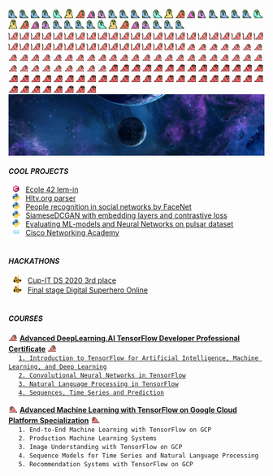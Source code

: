 <img src="https://github.com/artemk1337/artemk1337/blob/master/custom_emoji/wave1parrot.gif"
alt="parrot" title="parrot"
width="18" height="18"/>
<img src="https://github.com/artemk1337/artemk1337/blob/master/custom_emoji/wave2parrot.gif"
alt="parrot" title="parrot"
width="18" height="18"/>
<img src="https://github.com/artemk1337/artemk1337/blob/master/custom_emoji/wave3parrot.gif"
alt="parrot" title="parrot"
width="18" height="18"/>
<img src="https://github.com/artemk1337/artemk1337/blob/master/custom_emoji/wave4parrot.gif"
alt="parrot" title="parrot"
width="18" height="18"/>
<img src="https://github.com/artemk1337/artemk1337/blob/master/custom_emoji/wave5parrot.gif"
alt="parrot" title="parrot"
width="18" height="18"/>
<img src="https://github.com/artemk1337/artemk1337/blob/master/custom_emoji/wave6parrot.gif"
alt="parrot" title="parrot"
width="18" height="18"/>
<img src="https://github.com/artemk1337/artemk1337/blob/master/custom_emoji/wave7parrot.gif"
alt="parrot" title="parrot"
width="18" height="18"/>
<img src="https://github.com/artemk1337/artemk1337/blob/master/custom_emoji/wave8parrot.gif"
alt="parrot" title="parrot"
width="18" height="18"/>
<img src="https://github.com/artemk1337/artemk1337/blob/master/custom_emoji/wave9parrot.gif"
alt="parrot" title="parrot"
width="18" height="18"/>
<img src="https://github.com/artemk1337/artemk1337/blob/master/custom_emoji/wave1parrot.gif"
alt="parrot" title="parrot"
width="18" height="18"/>
<img src="https://github.com/artemk1337/artemk1337/blob/master/custom_emoji/wave2parrot.gif"
alt="parrot" title="parrot"
width="18" height="18"/>
<img src="https://github.com/artemk1337/artemk1337/blob/master/custom_emoji/wave3parrot.gif"
alt="parrot" title="parrot"
width="18" height="18"/>
<img src="https://github.com/artemk1337/artemk1337/blob/master/custom_emoji/wave4parrot.gif"
alt="parrot" title="parrot"
width="18" height="18"/>
<img src="https://github.com/artemk1337/artemk1337/blob/master/custom_emoji/wave5parrot.gif"
alt="parrot" title="parrot"
width="18" height="18"/>
<img src="https://github.com/artemk1337/artemk1337/blob/master/custom_emoji/wave6parrot.gif"
alt="parrot" title="parrot"
width="18" height="18"/>
<img src="https://github.com/artemk1337/artemk1337/blob/master/custom_emoji/wave7parrot.gif"
alt="parrot" title="parrot"
width="18" height="18"/>
<img src="https://github.com/artemk1337/artemk1337/blob/master/custom_emoji/wave8parrot.gif"
alt="parrot" title="parrot"
width="18" height="18"/>
<img src="https://github.com/artemk1337/artemk1337/blob/master/custom_emoji/wave9parrot.gif"
alt="parrot" title="parrot"
width="18" height="18"/>
<img src="https://github.com/artemk1337/artemk1337/blob/master/custom_emoji/wave1parrot.gif"
alt="parrot" title="parrot"
width="18" height="18"/>
<img src="https://github.com/artemk1337/artemk1337/blob/master/custom_emoji/wave2parrot.gif"
alt="parrot" title="parrot"
width="18" height="18"/>
<img src="https://github.com/artemk1337/artemk1337/blob/master/custom_emoji/wave3parrot.gif"
alt="parrot" title="parrot"
width="18" height="18"/>
<img src="https://github.com/artemk1337/artemk1337/blob/master/custom_emoji/wave4parrot.gif"
alt="parrot" title="parrot"
width="18" height="18"/>
<img src="https://github.com/artemk1337/artemk1337/blob/master/custom_emoji/wave5parrot.gif"
alt="parrot" title="parrot"
width="18" height="18"/>
<img src="https://github.com/artemk1337/artemk1337/blob/master/custom_emoji/wave6parrot.gif"
alt="parrot" title="parrot"
width="18" height="18"/>
<img src="https://github.com/artemk1337/artemk1337/blob/master/custom_emoji/wave7parrot.gif"
alt="parrot" title="parrot"
width="18" height="18"/>
<img src="https://github.com/artemk1337/artemk1337/blob/master/custom_emoji/wave8parrot.gif"
alt="parrot" title="parrot"
width="18" height="18"/>
<img src="https://github.com/artemk1337/artemk1337/blob/master/custom_emoji/wave9parrot.gif"
alt="parrot" title="parrot"
width="18" height="18"/>
<img src="https://github.com/artemk1337/artemk1337/blob/master/custom_emoji/wave1parrot.gif"
alt="parrot" title="parrot"
width="18" height="18"/>
<img src="https://github.com/artemk1337/artemk1337/blob/master/custom_emoji/wave2parrot.gif"
alt="parrot" title="parrot"
width="18" height="18"/>
<img src="https://github.com/artemk1337/artemk1337/blob/master/custom_emoji/wave3parrot.gif"
alt="parrot" title="parrot"
width="18" height="18"/>
<img src="https://github.com/artemk1337/artemk1337/blob/master/custom_emoji/wave4parrot.gif"
alt="parrot" title="parrot"
width="18" height="18"/>
<img src="https://github.com/artemk1337/artemk1337/blob/master/custom_emoji/wave5parrot.gif"
alt="parrot" title="parrot"
width="18" height="18"/>
<img src="https://github.com/artemk1337/artemk1337/blob/master/custom_emoji/wave6parrot.gif"
alt="parrot" title="parrot"
width="18" height="18"/>
<img src="https://github.com/artemk1337/artemk1337/blob/master/custom_emoji/wave7parrot.gif"
alt="parrot" title="parrot"
width="18" height="18"/>
<img src="https://github.com/artemk1337/artemk1337/blob/master/custom_emoji/wave8parrot.gif"
alt="parrot" title="parrot"
width="18" height="18"/>
<img src="https://github.com/artemk1337/artemk1337/blob/master/custom_emoji/wave9parrot.gif"
alt="parrot" title="parrot"
width="18" height="18"/>
<img src="https://github.com/artemk1337/artemk1337/blob/master/custom_emoji/wave1parrot.gif"
alt="parrot" title="parrot"
width="18" height="18"/>
<img src="https://github.com/artemk1337/artemk1337/blob/master/custom_emoji/wave2parrot.gif"
alt="parrot" title="parrot"
width="18" height="18"/>
<img src="https://github.com/artemk1337/artemk1337/blob/master/custom_emoji/wave3parrot.gif"
alt="parrot" title="parrot"
width="18" height="18"/>  
<img src="https://github.com/artemk1337/artemk1337/blob/master/custom_emoji/congaparrot.gif"
alt="parrot" title="parrot"
width="18" height="18"/>
<img src="https://github.com/artemk1337/artemk1337/blob/master/custom_emoji/congaparrot.gif"
alt="parrot" title="parrot"
width="18" height="18"/>
<img src="https://github.com/artemk1337/artemk1337/blob/master/custom_emoji/congaparrot.gif"
alt="parrot" title="parrot"
width="18" height="18"/>
<img src="https://github.com/artemk1337/artemk1337/blob/master/custom_emoji/congaparrot.gif"
alt="parrot" title="parrot"
width="18" height="18"/>
<img src="https://github.com/artemk1337/artemk1337/blob/master/custom_emoji/congaparrot.gif"
alt="parrot" title="parrot"
width="18" height="18"/>
<img src="https://github.com/artemk1337/artemk1337/blob/master/custom_emoji/congaparrot.gif"
alt="parrot" title="parrot"
width="18" height="18"/>
<img src="https://github.com/artemk1337/artemk1337/blob/master/custom_emoji/congaparrot.gif"
alt="parrot" title="parrot"
width="18" height="18"/>
<img src="https://github.com/artemk1337/artemk1337/blob/master/custom_emoji/congaparrot.gif"
alt="parrot" title="parrot"
width="18" height="18"/>
<img src="https://github.com/artemk1337/artemk1337/blob/master/custom_emoji/congaparrot.gif"
alt="parrot" title="parrot"
width="18" height="18"/>
<img src="https://github.com/artemk1337/artemk1337/blob/master/custom_emoji/congaparrot.gif"
alt="parrot" title="parrot"
width="18" height="18"/>
<img src="https://github.com/artemk1337/artemk1337/blob/master/custom_emoji/congaparrot.gif"
alt="parrot" title="parrot"
width="18" height="18"/>
<img src="https://github.com/artemk1337/artemk1337/blob/master/custom_emoji/congaparrot.gif"
alt="parrot" title="parrot"
width="18" height="18"/>
<img src="https://github.com/artemk1337/artemk1337/blob/master/custom_emoji/congaparrot.gif"
alt="parrot" title="parrot"
width="18" height="18"/>
<img src="https://github.com/artemk1337/artemk1337/blob/master/custom_emoji/congaparrot.gif"
alt="parrot" title="parrot"
width="18" height="18"/>
<img src="https://github.com/artemk1337/artemk1337/blob/master/custom_emoji/congaparrot.gif"
alt="parrot" title="parrot"
width="18" height="18"/>
<img src="https://github.com/artemk1337/artemk1337/blob/master/custom_emoji/congaparrot.gif"
alt="parrot" title="parrot"
width="18" height="18"/>
<img src="https://github.com/artemk1337/artemk1337/blob/master/custom_emoji/congaparrot.gif"
alt="parrot" title="parrot"
width="18" height="18"/>
<img src="https://github.com/artemk1337/artemk1337/blob/master/custom_emoji/congaparrot.gif"
alt="parrot" title="parrot"
width="18" height="18"/>
<img src="https://github.com/artemk1337/artemk1337/blob/master/custom_emoji/congaparrot.gif"
alt="parrot" title="parrot"
width="18" height="18"/>
<img src="https://github.com/artemk1337/artemk1337/blob/master/custom_emoji/congaparrot.gif"
alt="parrot" title="parrot"
width="18" height="18"/>
<img src="https://github.com/artemk1337/artemk1337/blob/master/custom_emoji/congaparrot.gif"
alt="parrot" title="parrot"
width="18" height="18"/>
<img src="https://github.com/artemk1337/artemk1337/blob/master/custom_emoji/congaparrot.gif"
alt="parrot" title="parrot"
width="18" height="18"/>
<img src="https://github.com/artemk1337/artemk1337/blob/master/custom_emoji/congaparrot.gif"
alt="parrot" title="parrot"
width="18" height="18"/>
<img src="https://github.com/artemk1337/artemk1337/blob/master/custom_emoji/congaparrot.gif"
alt="parrot" title="parrot"
width="18" height="18"/>
<img src="https://github.com/artemk1337/artemk1337/blob/master/custom_emoji/congaparrot.gif"
alt="parrot" title="parrot"
width="18" height="18"/>
<img src="https://github.com/artemk1337/artemk1337/blob/master/custom_emoji/congaparrot.gif"
alt="parrot" title="parrot"
width="18" height="18"/>
<img src="https://github.com/artemk1337/artemk1337/blob/master/custom_emoji/congaparrot.gif"
alt="parrot" title="parrot"
width="18" height="18"/>
<img src="https://github.com/artemk1337/artemk1337/blob/master/custom_emoji/congaparrot.gif"
alt="parrot" title="parrot"
width="18" height="18"/>
<img src="https://github.com/artemk1337/artemk1337/blob/master/custom_emoji/congaparrot.gif"
alt="parrot" title="parrot"
width="18" height="18"/>
<img src="https://github.com/artemk1337/artemk1337/blob/master/custom_emoji/congaparrot.gif"
alt="parrot" title="parrot"
width="18" height="18"/>
<img src="https://github.com/artemk1337/artemk1337/blob/master/custom_emoji/congaparrot.gif"
alt="parrot" title="parrot"
width="18" height="18"/>
<img src="https://github.com/artemk1337/artemk1337/blob/master/custom_emoji/congaparrot.gif"
alt="parrot" title="parrot"
width="18" height="18"/>
<img src="https://github.com/artemk1337/artemk1337/blob/master/custom_emoji/congaparrot.gif"
alt="parrot" title="parrot"
width="18" height="18"/>
<img src="https://github.com/artemk1337/artemk1337/blob/master/custom_emoji/congaparrot.gif"
alt="parrot" title="parrot"
width="18" height="18"/>
<img src="https://github.com/artemk1337/artemk1337/blob/master/custom_emoji/congaparrot.gif"
alt="parrot" title="parrot"
width="18" height="18"/>
<img src="https://github.com/artemk1337/artemk1337/blob/master/custom_emoji/congaparrot.gif"
alt="parrot" title="parrot"
width="18" height="18"/>
<img src="https://github.com/artemk1337/artemk1337/blob/master/custom_emoji/congaparrot.gif"
alt="parrot" title="parrot"
width="18" height="18"/>
<img src="https://github.com/artemk1337/artemk1337/blob/master/custom_emoji/congaparrot.gif"
alt="parrot" title="parrot"
width="18" height="18"/>
<img src="https://github.com/artemk1337/artemk1337/blob/master/custom_emoji/congaparrot.gif"
alt="parrot" title="parrot"
width="18" height="18"/>
<img src="https://github.com/artemk1337/artemk1337/blob/master/custom_emoji/60fps_parrot.gif"
alt="parrot" title="parrot"
width="18" height="18"/>
<img src="https://github.com/artemk1337/artemk1337/blob/master/custom_emoji/60fps_parrot.gif"
alt="parrot" title="parrot"
width="18" height="18"/>
<img src="https://github.com/artemk1337/artemk1337/blob/master/custom_emoji/60fps_parrot.gif"
alt="parrot" title="parrot"
width="18" height="18"/>
<img src="https://github.com/artemk1337/artemk1337/blob/master/custom_emoji/60fps_parrot.gif"
alt="parrot" title="parrot"
width="18" height="18"/>
<img src="https://github.com/artemk1337/artemk1337/blob/master/custom_emoji/60fps_parrot.gif"
alt="parrot" title="parrot"
width="18" height="18"/>
<img src="https://github.com/artemk1337/artemk1337/blob/master/custom_emoji/60fps_parrot.gif"
alt="parrot" title="parrot"
width="18" height="18"/>
<img src="https://github.com/artemk1337/artemk1337/blob/master/custom_emoji/60fps_parrot.gif"
alt="parrot" title="parrot"
width="18" height="18"/>
<img src="https://github.com/artemk1337/artemk1337/blob/master/custom_emoji/60fps_parrot.gif"
alt="parrot" title="parrot"
width="18" height="18"/>
<img src="https://github.com/artemk1337/artemk1337/blob/master/custom_emoji/60fps_parrot.gif"
alt="parrot" title="parrot"
width="18" height="18"/>
<img src="https://github.com/artemk1337/artemk1337/blob/master/custom_emoji/60fps_parrot.gif"
alt="parrot" title="parrot"
width="18" height="18"/>
<img src="https://github.com/artemk1337/artemk1337/blob/master/custom_emoji/60fps_parrot.gif"
alt="parrot" title="parrot"
width="18" height="18"/>
<img src="https://github.com/artemk1337/artemk1337/blob/master/custom_emoji/60fps_parrot.gif"
alt="parrot" title="parrot"
width="18" height="18"/>
<img src="https://github.com/artemk1337/artemk1337/blob/master/custom_emoji/60fps_parrot.gif"
alt="parrot" title="parrot"
width="18" height="18"/>
<img src="https://github.com/artemk1337/artemk1337/blob/master/custom_emoji/60fps_parrot.gif"
alt="parrot" title="parrot"
width="18" height="18"/>
<img src="https://github.com/artemk1337/artemk1337/blob/master/custom_emoji/60fps_parrot.gif"
alt="parrot" title="parrot"
width="18" height="18"/>
<img src="https://github.com/artemk1337/artemk1337/blob/master/custom_emoji/60fps_parrot.gif"
alt="parrot" title="parrot"
width="18" height="18"/>
<img src="https://github.com/artemk1337/artemk1337/blob/master/custom_emoji/60fps_parrot.gif"
alt="parrot" title="parrot"
width="18" height="18"/>
<img src="https://github.com/artemk1337/artemk1337/blob/master/custom_emoji/60fps_parrot.gif"
alt="parrot" title="parrot"
width="18" height="18"/>
<img src="https://github.com/artemk1337/artemk1337/blob/master/custom_emoji/60fps_parrot.gif"
alt="parrot" title="parrot"
width="18" height="18"/>
<img src="https://github.com/artemk1337/artemk1337/blob/master/custom_emoji/60fps_parrot.gif"
alt="parrot" title="parrot"
width="18" height="18"/>
<img src="https://github.com/artemk1337/artemk1337/blob/master/custom_emoji/60fps_parrot.gif"
alt="parrot" title="parrot"
width="18" height="18"/>
<img src="https://github.com/artemk1337/artemk1337/blob/master/custom_emoji/60fps_parrot.gif"
alt="parrot" title="parrot"
width="18" height="18"/>
<img src="https://github.com/artemk1337/artemk1337/blob/master/custom_emoji/60fps_parrot.gif"
alt="parrot" title="parrot"
width="18" height="18"/>
<img src="https://github.com/artemk1337/artemk1337/blob/master/custom_emoji/60fps_parrot.gif"
alt="parrot" title="parrot"
width="18" height="18"/>
<img src="https://github.com/artemk1337/artemk1337/blob/master/custom_emoji/60fps_parrot.gif"
alt="parrot" title="parrot"
width="18" height="18"/>
<img src="https://github.com/artemk1337/artemk1337/blob/master/custom_emoji/60fps_parrot.gif"
alt="parrot" title="parrot"
width="18" height="18"/>
<img src="https://github.com/artemk1337/artemk1337/blob/master/custom_emoji/60fps_parrot.gif"
alt="parrot" title="parrot"
width="18" height="18"/>
<img src="https://github.com/artemk1337/artemk1337/blob/master/custom_emoji/60fps_parrot.gif"
alt="parrot" title="parrot"
width="18" height="18"/>
<img src="https://github.com/artemk1337/artemk1337/blob/master/custom_emoji/60fps_parrot.gif"
alt="parrot" title="parrot"
width="18" height="18"/>
<img src="https://github.com/artemk1337/artemk1337/blob/master/custom_emoji/60fps_parrot.gif"
alt="parrot" title="parrot"
width="18" height="18"/>
<img src="https://github.com/artemk1337/artemk1337/blob/master/custom_emoji/60fps_parrot.gif"
alt="parrot" title="parrot"
width="18" height="18"/>
<img src="https://github.com/artemk1337/artemk1337/blob/master/custom_emoji/60fps_parrot.gif"
alt="parrot" title="parrot"
width="18" height="18"/>
<img src="https://github.com/artemk1337/artemk1337/blob/master/custom_emoji/60fps_parrot.gif"
alt="parrot" title="parrot"
width="18" height="18"/>
<img src="https://github.com/artemk1337/artemk1337/blob/master/custom_emoji/60fps_parrot.gif"
alt="parrot" title="parrot"
width="18" height="18"/>
<img src="https://github.com/artemk1337/artemk1337/blob/master/custom_emoji/60fps_parrot.gif"
alt="parrot" title="parrot"
width="18" height="18"/>
<img src="https://github.com/artemk1337/artemk1337/blob/master/custom_emoji/60fps_parrot.gif"
alt="parrot" title="parrot"
width="18" height="18"/>
<img src="https://github.com/artemk1337/artemk1337/blob/master/custom_emoji/60fps_parrot.gif"
alt="parrot" title="parrot"
width="18" height="18"/>
<img src="https://github.com/artemk1337/artemk1337/blob/master/custom_emoji/60fps_parrot.gif"
alt="parrot" title="parrot"
width="18" height="18"/>
<img src="https://github.com/artemk1337/artemk1337/blob/master/custom_emoji/60fps_parrot.gif"
alt="parrot" title="parrot"
width="18" height="18"/>
<img src="https://github.com/artemk1337/artemk1337/blob/master/custom_emoji/congapartyparrot.gif"
alt="parrot" title="parrot"
width="18" height="18"/>
<img src="https://github.com/artemk1337/artemk1337/blob/master/custom_emoji/congapartyparrot.gif"
alt="parrot" title="parrot"
width="18" height="18"/>
<img src="https://github.com/artemk1337/artemk1337/blob/master/custom_emoji/congapartyparrot.gif"
alt="parrot" title="parrot"
width="18" height="18"/>
<img src="https://github.com/artemk1337/artemk1337/blob/master/custom_emoji/congapartyparrot.gif"
alt="parrot" title="parrot"
width="18" height="18"/>
<img src="https://github.com/artemk1337/artemk1337/blob/master/custom_emoji/congapartyparrot.gif"
alt="parrot" title="parrot"
width="18" height="18"/>
<img src="https://github.com/artemk1337/artemk1337/blob/master/custom_emoji/congapartyparrot.gif"
alt="parrot" title="parrot"
width="18" height="18"/>
<img src="https://github.com/artemk1337/artemk1337/blob/master/custom_emoji/congapartyparrot.gif"
alt="parrot" title="parrot"
width="18" height="18"/>
<img src="https://github.com/artemk1337/artemk1337/blob/master/custom_emoji/congapartyparrot.gif"
alt="parrot" title="parrot"
width="18" height="18"/>
<img src="https://github.com/artemk1337/artemk1337/blob/master/custom_emoji/congapartyparrot.gif"
alt="parrot" title="parrot"
width="18" height="18"/>
<img src="https://github.com/artemk1337/artemk1337/blob/master/custom_emoji/congapartyparrot.gif"
alt="parrot" title="parrot"
width="18" height="18"/>
<img src="https://github.com/artemk1337/artemk1337/blob/master/custom_emoji/congapartyparrot.gif"
alt="parrot" title="parrot"
width="18" height="18"/>
<img src="https://github.com/artemk1337/artemk1337/blob/master/custom_emoji/congapartyparrot.gif"
alt="parrot" title="parrot"
width="18" height="18"/>
<img src="https://github.com/artemk1337/artemk1337/blob/master/custom_emoji/congapartyparrot.gif"
alt="parrot" title="parrot"
width="18" height="18"/>
<img src="https://github.com/artemk1337/artemk1337/blob/master/custom_emoji/congapartyparrot.gif"
alt="parrot" title="parrot"
width="18" height="18"/>
<img src="https://github.com/artemk1337/artemk1337/blob/master/custom_emoji/congapartyparrot.gif"
alt="parrot" title="parrot"
width="18" height="18"/>
<img src="https://github.com/artemk1337/artemk1337/blob/master/custom_emoji/congapartyparrot.gif"
alt="parrot" title="parrot"
width="18" height="18"/>
<img src="https://github.com/artemk1337/artemk1337/blob/master/custom_emoji/congapartyparrot.gif"
alt="parrot" title="parrot"
width="18" height="18"/>
<img src="https://github.com/artemk1337/artemk1337/blob/master/custom_emoji/congapartyparrot.gif"
alt="parrot" title="parrot"
width="18" height="18"/>
<img src="https://github.com/artemk1337/artemk1337/blob/master/custom_emoji/congapartyparrot.gif"
alt="parrot" title="parrot"
width="18" height="18"/>
<img src="https://github.com/artemk1337/artemk1337/blob/master/custom_emoji/congapartyparrot.gif"
alt="parrot" title="parrot"
width="18" height="18"/>
<img src="https://github.com/artemk1337/artemk1337/blob/master/custom_emoji/congapartyparrot.gif"
alt="parrot" title="parrot"
width="18" height="18"/>
<img src="https://github.com/artemk1337/artemk1337/blob/master/custom_emoji/congapartyparrot.gif"
alt="parrot" title="parrot"
width="18" height="18"/>
<img src="https://github.com/artemk1337/artemk1337/blob/master/custom_emoji/congapartyparrot.gif"
alt="parrot" title="parrot"
width="18" height="18"/>
<img src="https://github.com/artemk1337/artemk1337/blob/master/custom_emoji/congapartyparrot.gif"
alt="parrot" title="parrot"
width="18" height="18"/>
<img src="https://github.com/artemk1337/artemk1337/blob/master/custom_emoji/congapartyparrot.gif"
alt="parrot" title="parrot"
width="18" height="18"/>
<img src="https://github.com/artemk1337/artemk1337/blob/master/custom_emoji/congapartyparrot.gif"
alt="parrot" title="parrot"
width="18" height="18"/>
<img src="https://github.com/artemk1337/artemk1337/blob/master/custom_emoji/congapartyparrot.gif"
alt="parrot" title="parrot"
width="18" height="18"/>
<img src="https://github.com/artemk1337/artemk1337/blob/master/custom_emoji/congapartyparrot.gif"
alt="parrot" title="parrot"
width="18" height="18"/>
<img src="https://github.com/artemk1337/artemk1337/blob/master/custom_emoji/congapartyparrot.gif"
alt="parrot" title="parrot"
width="18" height="18"/>
<img src="https://github.com/artemk1337/artemk1337/blob/master/custom_emoji/congapartyparrot.gif"
alt="parrot" title="parrot"
width="18" height="18"/>
<img src="https://github.com/artemk1337/artemk1337/blob/master/custom_emoji/congapartyparrot.gif"
alt="parrot" title="parrot"
width="18" height="18"/>
<img src="https://github.com/artemk1337/artemk1337/blob/master/custom_emoji/congapartyparrot.gif"
alt="parrot" title="parrot"
width="18" height="18"/>
<img src="https://github.com/artemk1337/artemk1337/blob/master/custom_emoji/congapartyparrot.gif"
alt="parrot" title="parrot"
width="18" height="18"/>
<img src="https://github.com/artemk1337/artemk1337/blob/master/custom_emoji/congapartyparrot.gif"
alt="parrot" title="parrot"
width="18" height="18"/>
<img src="https://github.com/artemk1337/artemk1337/blob/master/custom_emoji/congapartyparrot.gif"
alt="parrot" title="parrot"
width="18" height="18"/>
<img src="https://github.com/artemk1337/artemk1337/blob/master/custom_emoji/congapartyparrot.gif"
alt="parrot" title="parrot"
width="18" height="18"/>
<img src="https://github.com/artemk1337/artemk1337/blob/master/custom_emoji/congapartyparrot.gif"
alt="parrot" title="parrot"
width="18" height="18"/>
<img src="https://github.com/artemk1337/artemk1337/blob/master/custom_emoji/congapartyparrot.gif"
alt="parrot" title="parrot"
width="18" height="18"/>
<img src="https://github.com/artemk1337/artemk1337/blob/master/custom_emoji/congapartyparrot.gif"
alt="parrot" title="parrot"
width="18" height="18"/>
<img src="https://github.com/artemk1337/artemk1337/blob/master/custom_emoji/congapartyparrot.gif"
alt="parrot" title="parrot"
width="18" height="18"/>
<img src="https://github.com/artemk1337/artemk1337/blob/master/custom_emoji/congapartyparrot.gif"
alt="parrot" title="parrot"
width="18" height="18"/>
<img src="https://github.com/artemk1337/artemk1337/blob/master/custom_emoji/congapartyparrot.gif"
alt="parrot" title="parrot"
width="18" height="18"/>
<img src="https://github.com/artemk1337/artemk1337/blob/master/custom_emoji/congapartyparrot.gif"
alt="parrot" title="parrot"
width="18" height="18"/>
<img src="https://github.com/artemk1337/artemk1337/blob/master/custom_emoji/congapartyparrot.gif"
alt="parrot" title="parrot"
width="18" height="18"/>
<img src="https://github.com/artemk1337/artemk1337/blob/master/custom_emoji/congapartyparrot.gif"
alt="parrot" title="parrot"
width="18" height="18"/>
![HEADER](https://github.com/artemk1337/artemk1337/blob/master/cosmo.jpg)



#### ***COOL PROJECTS***

&nbsp; <img src="https://github.com/artemk1337/artemk1337/blob/master/custom_emoji/c-lang.png" 
alt="Clang" title="Clang" 
width="14" height="14"/>
&nbsp; [Ecole 42 lem-in](https://github.com/artemk1337/lem-in)  
&nbsp; <img src="https://github.com/artemk1337/artemk1337/blob/master/custom_emoji/python.png" 
alt="Python" title="Python" 
width="14" height="14"/>
&nbsp; [Hltv.org parser](https://github.com/artemk1337/python_hltv_parser)  
&nbsp; <img src="https://github.com/artemk1337/artemk1337/blob/master/custom_emoji/python.png" 
alt="Python" title="Python" 
width="14" height="14"/>
&nbsp; [People recognition in social networks by FaceNet](https://github.com/artemk1337/tinder_to_vk)  
&nbsp; <img src="https://github.com/artemk1337/artemk1337/blob/master/custom_emoji/python.png" 
alt="Python" title="Python" 
width="14" height="14"/>
&nbsp; [SiameseDCGAN with embedding layers and contrastive loss](https://github.com/artemk1337/SiameseDCGAN-with-embedding-layers-and-contrastive-loss)  
&nbsp; <img src="https://github.com/artemk1337/artemk1337/blob/master/custom_emoji/python.png" 
alt="Python" title="Python" 
width="14" height="14"/>
&nbsp; [Evaluating ML-models and Neural Networks on pulsar dataset](https://github.com/artemk1337/ML_test_all_models_on_pulsar)  
&nbsp; <img src="https://github.com/artemk1337/artemk1337/blob/master/custom_emoji/cisco.png" 
alt="Cisco" title="Cisco" 
width="14" height="14"/>
&nbsp; [Cisco Networking Academy](https://github.com/artemk1337/cisco_networking_academy)  



#


#### ***HACKATHONS***

&nbsp; <img src="https://github.com/artemk1337/artemk1337/blob/master/custom_emoji/this-is-fine-fire.gif" 
alt="fire" title="fire" 
width="18" height="16"/>
&nbsp; [Cup-IT DS 2020 3rd place](https://github.com/artemk1337/artemk1337/blob/master/HACKATHONS/Cup%20IT%202020%20DS.pdf "Certificate")  
&nbsp; <img src="https://github.com/artemk1337/artemk1337/blob/master/custom_emoji/this-is-fine-fire.gif" 
alt="fire" title="fire" 
width="18" height="16"/>
&nbsp; [Final stage Digital Superhero Online](https://github.com/artemk1337/artemk1337/blob/master/HACKATHONS/adam.42.pdf "Certificate")  


#


#### ***COURSES***

<img src="https://github.com/artemk1337/artemk1337/blob/master/custom_emoji/parrot.gif"
alt="parrot" title="parrot"
width="18" height="18"/>
[<ins><b>Advanced DeepLearning.AI TensorFlow Developer Professional Certificate</b></ins>][DLAI_ALL]
<img src="https://github.com/artemk1337/artemk1337/blob/master/custom_emoji/parrot.gif"
alt="parrot" title="parrot"
width="18" height="18"/>  
&nbsp;&nbsp;&nbsp;&nbsp; [`1. Introduction to TensorFlow for Artificial Intelligence, Machine Learning, and Deep Learning`][DLAI1]  
&nbsp;&nbsp;&nbsp;&nbsp; [`2. Convolutional Neural Networks in TensorFlow`][DLAI2]  
&nbsp;&nbsp;&nbsp;&nbsp; [`3. Natural Language Processing in TensorFlow`][DLAI3]  
&nbsp;&nbsp;&nbsp;&nbsp; [`4. Sequences, Time Series and Prediction`][DLAI4]  


[DLAI_ALL]: https://github.com/artemk1337/artemk1337/blob/master/COURSES/DeepLearning.AI%20TensorFlow%20Developer/Coursera%20RQKWMXGCYDCG.png "Certificate"  
[DLAI1]: https://github.com/artemk1337/artemk1337/blob/master/COURSES/DeepLearning.AI%20TensorFlow%20Developer/Coursera%20TA3L4CL6SDC8.png "Certificate"  
[DLAI2]: https://github.com/artemk1337/artemk1337/blob/master/COURSES/DeepLearning.AI%20TensorFlow%20Developer/Coursera%204WJ852DRGKEC.png "Certificate"
[DLAI3]: https://github.com/artemk1337/artemk1337/blob/master/COURSES/DeepLearning.AI%20TensorFlow%20Developer/Coursera%20XEHPD7DKG7HN.png "Certificate"
[DLAI4]: https://github.com/artemk1337/artemk1337/blob/master/COURSES/DeepLearning.AI%20TensorFlow%20Developer/Coursera%20JUAXXDNL9TB2.png "Certificate"


<img src="https://github.com/artemk1337/artemk1337/blob/master/custom_emoji/reverseparrot.gif"
alt="parrot" title="parrot"
width="18" height="18"/>
<ins><b>Advanced Machine Learning with TensorFlow on Google Cloud Platform Specialization</b></ins>
<img src="https://github.com/artemk1337/artemk1337/blob/master/custom_emoji/reverseparrot.gif"
alt="parrot" title="parrot"
width="18" height="18"/>  
&nbsp;&nbsp;&nbsp;&nbsp; `1. End-to-End Machine Learning with TensorFlow on GCP`  
&nbsp;&nbsp;&nbsp;&nbsp; `2. Production Machine Learning Systems`  
&nbsp;&nbsp;&nbsp;&nbsp; `3. Image Understanding with TensorFlow on GCP`  
&nbsp;&nbsp;&nbsp;&nbsp; `4. Sequence Models for Time Series and Natural Language Processing`  
&nbsp;&nbsp;&nbsp;&nbsp; `5. Recommendation Systems with TensorFlow on GCP`  


<!--
```diff
- text in red
+ text in green
! text in orange
# text in gray
@@ text in purple (and bold)@@
```
-->


<!--
**artemk1337/artemk1337** is a ✨ _special_ ✨ repository because its `README.md` (this file) appears on your GitHub profile.

Here are some ideas to get you started:

- 🔭 I’m currently working on ...
- 🌱 I’m currently learning ...
- 👯 I’m looking to collaborate on ...
- 🤔 I’m looking for help with ...
- 💬 Ask me about ...
- 📫 How to reach me: ...
- 😄 Pronouns: ...
- ⚡ Fun fact: ...
-->
